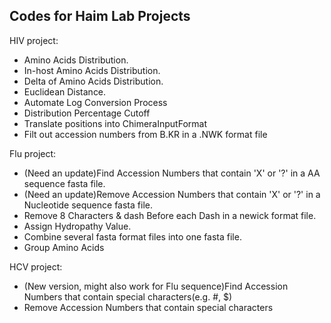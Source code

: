 
## Codes for Haim Lab Projects

HIV project:

- Amino Acids Distribution.
- In-host Amino Acids Distribution.
- Delta of Amino Acids Distribution.
- Euclidean Distance.
- Automate Log Conversion Process
- Distribution Percentage Cutoff
- Translate positions into ChimeraInputFormat
- Filt out accession numbers from B.KR in a .NWK format file


Flu project:

- (Need an update)Find Accession Numbers that contain 'X' or '?' in a AA sequence fasta file. 
- (Need an update)Remove Accession Numbers that contain 'X' or '?' in a Nucleotide sequence fasta file. 
- Remove 8 Characters & dash  Before each Dash in a newick format file.
- Assign Hydropathy Value.
- Combine several fasta format files into one fasta file.
- Group Amino Acids


HCV project: 

- (New version, might also work for Flu sequence)Find Accession Numbers that contain special characters(e.g. #, $)
- Remove Accession Numbers that contain special characters

